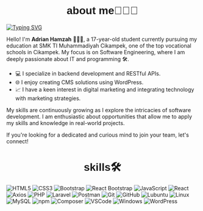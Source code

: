 #
<div align="center" style="font-family: 'Poppins', sans-serif;">
  <h1>about me🧑🏻‍💻</h1>
</div>

[![Typing SVG](https://readme-typing-svg.demolab.com?font=Fira+Code&pause=1000&random=false&width=435&lines=Hello+Im+fullstack+laravel+developer+)](https://git.io/typing-svg)


Hello! I'm **Adrian Hamzah** 🧑🏻‍💻, a 17-year-old student currently pursuing my education at SMK TI Muhammadiyah Cikampek, one of the top vocational schools in Cikampek. My focus is on Software Engineering, where I am deeply passionate about IT and programming 🛠️.

- 💻 I specialize in backend development and RESTful APIs.
- 🌐 I enjoy creating CMS solutions using WordPress.
- 📈 I have a keen interest in digital marketing and integrating technology with marketing strategies.

My skills are continuously growing as I explore the intricacies of software development. I am enthusiastic about opportunities that allow me to apply my skills and knowledge in real-world projects.

If you're looking for a dedicated and curious mind to join your team, let's connect!




<div align="center" style="font-family: 'Poppins', sans-serif;">
  <h1>skills🛠️</h1>
</div>


![HTML5](https://img.shields.io/badge/HTML5-white?style=for-the-badge&logo=html5&logoColor=E34F26)
![CSS3](https://img.shields.io/badge/CSS3-white?style=for-the-badge&logo=css3&logoColor=1572B6)
![Bootstrap](https://img.shields.io/badge/Bootstrap-white?style=for-the-badge&logo=bootstrap&logoColor=7952B3)
![React Bootstrap](https://img.shields.io/badge/React_Bootstrap-white?style=for-the-badge&logo=react-bootstrap&logoColor=7952B3)
![JavaScript](https://img.shields.io/badge/JavaScript-white?style=for-the-badge&logo=javascript&logoColor=F7DF1E)
![React](https://img.shields.io/badge/React-white?style=for-the-badge&logo=react&logoColor=61DAFB)
![Axios](https://img.shields.io/badge/Axios-white?style=for-the-badge&logo=axios&logoColor=5A29E4)
![PHP](https://img.shields.io/badge/PHP-white?style=for-the-badge&logo=php&logoColor=777BB4)
![Laravel](https://img.shields.io/badge/Laravel-white?style=for-the-badge&logo=laravel&logoColor=FF2D20)
![Postman](https://img.shields.io/badge/Postman-white?style=for-the-badge&logo=postman&logoColor=FF6C37)
![Git](https://img.shields.io/badge/Git-white?style=for-the-badge&logo=git&logoColor=F05032)
![GitHub](https://img.shields.io/badge/GitHub-white?style=for-the-badge&logo=github&logoColor=181717)
![Lubuntu](https://img.shields.io/badge/Lubuntu-white?style=for-the-badge&logo=lubuntu&logoColor=006699)
![Linux](https://img.shields.io/badge/Linux-white?style=for-the-badge&logo=linux&logoColor=FCC624)
![MySQL](https://img.shields.io/badge/MySQL-white?style=for-the-badge&logo=mysql&logoColor=4479A1)
![npm](https://img.shields.io/badge/npm-white?style=for-the-badge&logo=npm&logoColor=CB3837)
![Composer](https://img.shields.io/badge/Composer-white?style=for-the-badge&logo=composer&logoColor=885630)
![VSCode](https://img.shields.io/badge/VSCode-white?style=for-the-badge&logo=visual-studio-code&logoColor=007ACC)
![Windows](https://img.shields.io/badge/Windows-white?style=for-the-badge&logo=windows&logoColor=0078D6)
![WordPress](https://img.shields.io/badge/WordPress-white?style=for-the-badge&logo=wordpress&logoColor=21759B)

